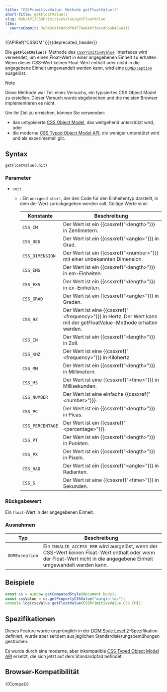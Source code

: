 ```yaml
---
title: "CSSPrimitiveValue: Methode getFloatValue()"
short-title: getFloatValue()
slug: Web/API/CSSPrimitiveValue/getFloatValue
l10n:
  sourceCommit: 3e543cdfe8dddfb4774a64bf3decdcbab42a4111
---
```


{{APIRef("CSSOM")}}{{deprecated_header}}

Die **`getFloatValue()`**-Methode des [`CSSPrimitiveValue`](/de/docs/Web/API/CSSPrimitiveValue)-Interfaces wird verwendet, um einen Float-Wert in einer angegebenen Einheit zu erhalten. Wenn dieser CSS-Wert keinen Float-Wert enthält oder nicht in die angegebene Einheit umgewandelt werden kann, wird eine [`DOMException`](/de/docs/Web/API/DOMException) ausgelöst.

> [!NOTE]
> Diese Methode war Teil eines Versuchs, ein typisiertes CSS Object Model zu erstellen. Dieser Versuch wurde abgebrochen und die meisten Browser implementieren es nicht.
>
> Um Ihr Ziel zu erreichen, können Sie verwenden:
>
> - das untypisierte [CSS Object Model](/de/docs/Web/API/CSS_Object_Model), das weitgehend unterstützt wird, oder
> - die moderne [CSS Typed Object Model API](/de/docs/Web/API/CSS_Typed_OM_API), die weniger unterstützt wird und als experimentell gilt.

## Syntax

```js-nolint
getFloatValue(unit)
```

### Parameter

- `unit`

  - : Ein `unsigned short`, der den Code für den Einheitentyp darstellt, in dem der Wert zurückgegeben werden soll. Gültige Werte sind:

    | Konstante        | Beschreibung                                                                                                              |
    | ---------------- | ------------------------------------------------------------------------------------------------------------------------- |
    | `CSS_CM`         | Der Wert ist ein {{cssxref("&lt;length&gt;")}} in Zentimetern.                                                            |
    | `CSS_DEG`        | Der Wert ist ein {{cssxref("&lt;angle&gt;")}} in Grad.                                                                    |
    | `CSS_DIMENSION`  | Der Wert ist ein {{cssxref("&lt;number&gt;")}} mit einer unbekannten Dimension.                                           |
    | `CSS_EMS`        | Der Wert ist ein {{cssxref("&lt;length&gt;")}} in em-Einheiten.                                                           |
    | `CSS_EXS`        | Der Wert ist ein {{cssxref("&lt;length&gt;")}} in ex-Einheiten.                                                           |
    | `CSS_GRAD`       | Der Wert ist ein {{cssxref("&lt;angle&gt;")}} in Graden.                                                                  |
    | `CSS_HZ`         | Der Wert ist eine {{cssxref("&lt;frequency&gt;")}} in Hertz. Der Wert kann mit der getFloatValue-Methode erhalten werden. |
    | `CSS_IN`         | Der Wert ist ein {{cssxref("&lt;length&gt;")}} in Zoll.                                                                   |
    | `CSS_KHZ`        | Der Wert ist eine {{cssxref("&lt;frequency&gt;")}} in Kilohertz.                                                          |
    | `CSS_MM`         | Der Wert ist ein {{cssxref("&lt;length&gt;")}} in Millimetern.                                                            |
    | `CSS_MS`         | Der Wert ist eine {{cssxref("&lt;time&gt;")}} in Millisekunden.                                                           |
    | `CSS_NUMBER`     | Der Wert ist eine einfache {{cssxref("&lt;number&gt;")}}.                                                                 |
    | `CSS_PC`         | Der Wert ist ein {{cssxref("&lt;length&gt;")}} in Picas.                                                                  |
    | `CSS_PERCENTAGE` | Der Wert ist ein {{cssxref("&lt;percentage&gt;")}}.                                                                       |
    | `CSS_PT`         | Der Wert ist ein {{cssxref("&lt;length&gt;")}} in Punkten.                                                                |
    | `CSS_PX`         | Der Wert ist ein {{cssxref("&lt;length&gt;")}} in Pixeln.                                                                 |
    | `CSS_RAD`        | Der Wert ist ein {{cssxref("&lt;angle&gt;")}} in Radianten.                                                               |
    | `CSS_S`          | Der Wert ist eine {{cssxref("&lt;time&gt;")}} in Sekunden.                                                                |

### Rückgabewert

Ein `float`-Wert in der angegebenen Einheit.

### Ausnahmen

<table class="no-markdown">
  <thead>
    <tr>
      <th scope="col"><strong>Typ</strong></th>
      <th scope="col"><strong>Beschreibung</strong></th>
    </tr>
  </thead>
  <tbody>
    <tr>
      <td><code>DOMException</code></td>
      <td>
        Ein <code>INVALID_ACCESS_ERR</code> wird ausgelöst, wenn der CSS-Wert keinen
        Float-Wert enthält oder wenn der Float-Wert nicht in die
        angegebene Einheit umgewandelt werden kann.
      </td>
    </tr>
  </tbody>
</table>

## Beispiele

```js
const cs = window.getComputedStyle(document.body);
const cssValue = cs.getPropertyCSSValue("margin-top");
console.log(cssValue.getFloatValue(CSSPrimitiveValue.CSS_CM));
```

## Spezifikationen

Dieses Feature wurde ursprünglich in der [DOM Style Level 2](https://www.w3.org/TR/DOM-Level-2-Style/)-Spezifikation definiert, wurde aber seitdem aus jeglichen Standardisierungsbemühungen gestrichen.

Es wurde durch eine moderne, aber inkompatible [CSS Typed Object Model API](/de/docs/Web/API/CSS_Typed_OM_API) ersetzt, die sich jetzt auf dem Standardpfad befindet.

## Browser-Kompatibilität

{{Compat}}
